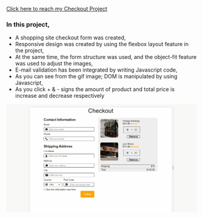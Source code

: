 
[Click here to reach my Checkout Project](https://bedirhanerguven10.github.io/Checkout/)<br>
### In this project,<br>
* A shopping site checkout form was created,
* Responsive design was created by using the flexbox layout feature in the project, 
* At the same time, the form structure was used, and the object-fit feature was used to adjust the images, 
* E-mail validation has been integrated by writing Javascript code,
* As you can see from the gif image; DOM is manipulated by using Javascript,
* As you click + & - signs the amount of product and total price is increase and decrease respectively

![](https://github.com/bedirhanerguven10/Checkout/blob/master/checkout.gif)
